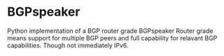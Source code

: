 # BGPspeaker
Python implementation of a BGP router grade BGPspeaker
Router grade means support for multiple BGP peers and full capability for relavant BGP capabilities.
Though not immediately IPv6.
